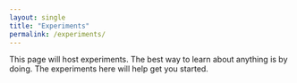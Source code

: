 ```yaml
---
layout: single
title: "Experiments"
permalink: /experiments/
---
```


This page will host experiments. The best way to learn about anything is by doing. The experiments here will help get you started.

